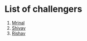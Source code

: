 # List of challengers
1. [Mrinal](https://github.com/mrinal1224)
2. [Shivay](https://github.com/shivaylamba)
3. [Rishav](https://github.com/Rishav986)
